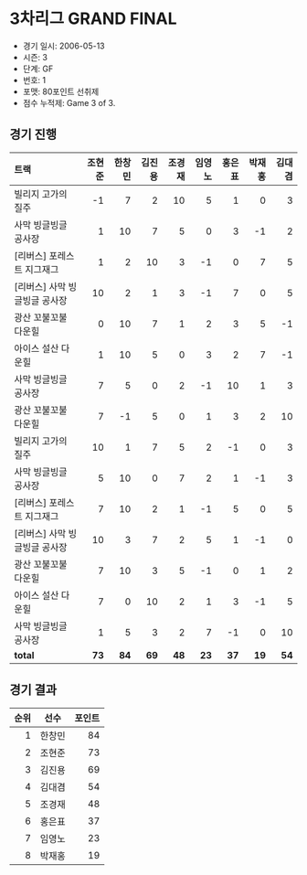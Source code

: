 # 3차리그 GRAND FINAL

- 경기 일시: 2006-05-13
- 시즌: 3
- 단계: GF
- 번호: 1
- 포맷: 80포인트 선취제
- 점수 누적제: Game 3 of 3.





## 경기 진행

| 트랙 | 조현준 | 한창민 | 김진용 | 조경재 | 임영노 | 홍은표 | 박재홍 | 김대겸 |
|:---|---:|---:|---:|---:|---:|---:|---:|---:|
| 빌리지 고가의 질주 | -1 | 7 | 2 | 10 | 5 | 1 | 0 | 3 |
| 사막 빙글빙글 공사장 | 1 | 10 | 7 | 5 | 0 | 3 | -1 | 2 |
| [리버스] 포레스트 지그재그 | 1 | 2 | 10 | 3 | -1 | 0 | 7 | 5 |
| [리버스] 사막 빙글빙글 공사장 | 10 | 2 | 1 | 3 | -1 | 7 | 0 | 5 |
| 광산 꼬불꼬불 다운힐 | 0 | 10 | 7 | 1 | 2 | 3 | 5 | -1 |
| 아이스 설산 다운힐 | 1 | 10 | 5 | 0 | 3 | 2 | 7 | -1 |
| 사막 빙글빙글 공사장 | 7 | 5 | 0 | 2 | -1 | 10 | 1 | 3 |
| 광산 꼬불꼬불 다운힐 | 7 | -1 | 5 | 0 | 1 | 3 | 2 | 10 |
| 빌리지 고가의 질주 | 10 | 1 | 7 | 5 | 2 | -1 | 0 | 3 |
| 사막 빙글빙글 공사장 | 5 | 10 | 0 | 7 | 2 | 1 | -1 | 3 |
| [리버스] 포레스트 지그재그 | 7 | 10 | 2 | 1 | -1 | 5 | 0 | 5 |
| [리버스] 사막 빙글빙글 공사장 | 10 | 3 | 7 | 2 | 5 | 1 | -1 | 0 |
| 광산 꼬불꼬불 다운힐 | 7 | 10 | 3 | 5 | -1 | 0 | 1 | 2 |
| 아이스 설산 다운힐 | 7 | 0 | 10 | 2 | 1 | 3 | -1 | 5 |
| 사막 빙글빙글 공사장 | 1 | 5 | 3 | 2 | 7 | -1 | 0 | 10 |
| __total__ | __73__ | __84__ | __69__ | __48__ | __23__ | __37__ | __19__ | __54__ |




## 경기 결과

| 순위 | 선수 | 포인트 |
|---:|:---:|---:|
| 1 | 한창민 | 84 |
| 2 | 조현준 | 73 |
| 3 | 김진용 | 69 |
| 4 | 김대겸 | 54 |
| 5 | 조경재 | 48 |
| 6 | 홍은표 | 37 |
| 7 | 임영노 | 23 |
| 8 | 박재홍 | 19 |

